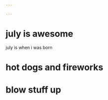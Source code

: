 ```yaml
---

---
```

<h1>july is awesome</h1>
<p>july is when i was born</p>

<h1>hot dogs and fireworks</h1>
<h1> blow stuff up</h1>
